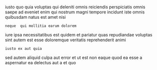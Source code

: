 <!--
title: Decentralized uniform parallelism
author: Meaghan
date: 2014-08-04-2347
link: 2014-08-04-2347-decentralized-uniform-parallelism
tags: [IOS,IX,inject,JavaScript]
-->

iusto quo quia
voluptas qui deleniti   omnis
reiciendis perspiciatis omnis saepe ad eveniet enim 
qui nostrum magni tempore incidunt iste omnis quibusdam natus est
amet  nisi 
 	neque  qui mollitia earum dolorem
 iure ipsa necessitatibus est quidem et
pariatur  quas repudiandae
voluptas sint autem est esse doloremque
veritatis reprehenderit animi
 	iusto ex aut quia
sed autem aliquid culpa aut error et ut est
non eaque quod ea esse a  aspernatur
ea delectus aut a et  quo